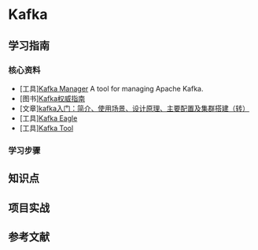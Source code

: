 # Kafka

## 学习指南

### 核心资料

* [工具][Kafka Manager](https://github.com/yahoo/kafka-manager) A tool for managing Apache Kafka.
* [图书][Kafka权威指南](http://product.dangdang.com/25211884.html)
* [文章][kafka入门：简介、使用场景、设计原理、主要配置及集群搭建（转）](https://www.cnblogs.com/likehua/p/3999538.html)
* [工具][Kafka Eagle](https://github.com/smartloli/EFAK)
* [工具][Kafka Tool](https://www.kafkatool.com/)

### 学习步骤

## 知识点

## 项目实战

## 参考文献
